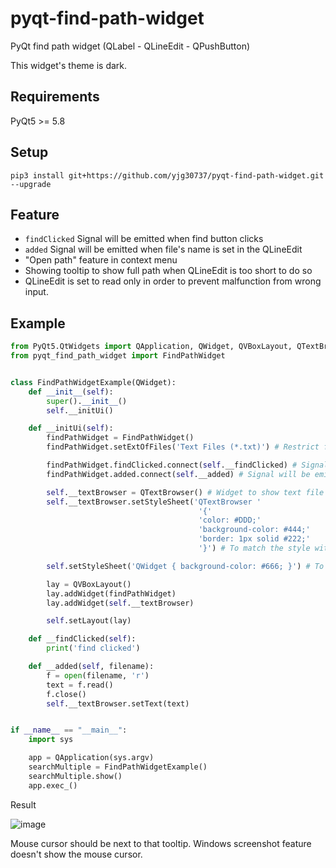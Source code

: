 # pyqt-find-path-widget
PyQt find path widget (QLabel - QLineEdit - QPushButton)

This widget's theme is dark.

## Requirements
PyQt5 >= 5.8

## Setup
```pip3 install git+https://github.com/yjg30737/pyqt-find-path-widget.git --upgrade```

## Feature
* ```findClicked``` Signal will be emitted when find button clicks
* ```added``` Signal will be emitted when file's name is set in the QLineEdit
* "Open path" feature in context menu
* Showing tooltip to show full path when QLineEdit is too short to do so
* QLineEdit is set to read only in order to prevent malfunction from wrong input.

## Example
```python
from PyQt5.QtWidgets import QApplication, QWidget, QVBoxLayout, QTextBrowser
from pyqt_find_path_widget import FindPathWidget


class FindPathWidgetExample(QWidget):
    def __init__(self):
        super().__init__()
        self.__initUi()

    def __initUi(self):
        findPathWidget = FindPathWidget()
        findPathWidget.setExtOfFiles('Text Files (*.txt)') # Restrict file's extension to find

        findPathWidget.findClicked.connect(self.__findClicked) # Signal will be emitted when find button clicks
        findPathWidget.added.connect(self.__added) # Signal will be emitted when file's name is set in the QLineEdit

        self.__textBrowser = QTextBrowser() # Widget to show text file's content
        self.__textBrowser.setStyleSheet('QTextBrowser '
                                          '{'
                                          'color: #DDD;'
                                          'background-color: #444;'
                                          'border: 1px solid #222;'
                                          '}') # To match the style with FindPathWidget

        self.setStyleSheet('QWidget { background-color: #666; }') # To match the style with FindPathWidget

        lay = QVBoxLayout()
        lay.addWidget(findPathWidget)
        lay.addWidget(self.__textBrowser)

        self.setLayout(lay)

    def __findClicked(self):
        print('find clicked')

    def __added(self, filename):
        f = open(filename, 'r')
        text = f.read()
        f.close()
        self.__textBrowser.setText(text)


if __name__ == "__main__":
    import sys

    app = QApplication(sys.argv)
    searchMultiple = FindPathWidgetExample()
    searchMultiple.show()
    app.exec_()
```

Result

![image](https://user-images.githubusercontent.com/55078043/147036534-e8624abd-c5dc-4838-b6bc-4dc961499c43.png)

Mouse cursor should be next to that tooltip. Windows screenshot feature doesn't show the mouse cursor.
